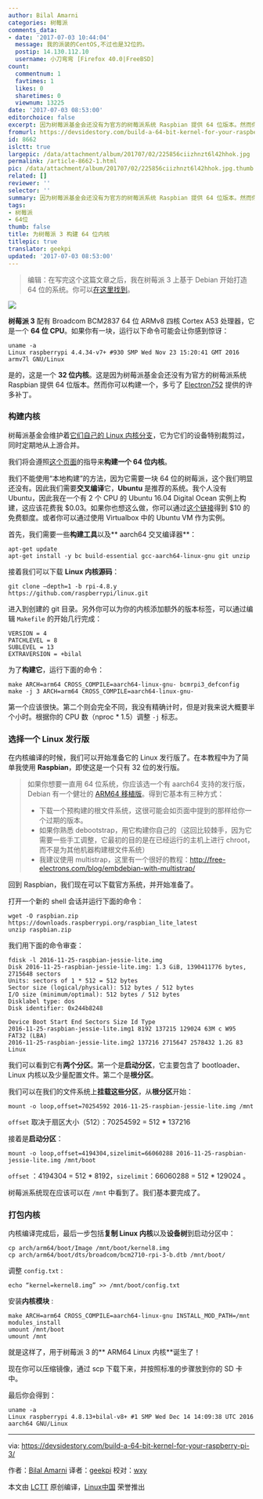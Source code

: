 ```yaml
---
author: Bilal Amarni
categories: 树莓派
comments_data:
- date: '2017-07-03 10:44:04'
  message: 我的派装的CentOS,不过也是32位的。
  postip: 14.130.112.10
  username: 小刀弯弯 [Firefox 40.0|FreeBSD]
count:
  commentnum: 1
  favtimes: 1
  likes: 0
  sharetimes: 0
  viewnum: 13225
date: '2017-07-03 08:53:00'
editorchoice: false
excerpt: 因为树莓派基金会还没有为官方的树莓派系统 Raspbian 提供 64 位版本。然而你可以构建一个，多亏了 Electron752 提供的许多补丁。
fromurl: https://devsidestory.com/build-a-64-bit-kernel-for-your-raspberry-pi-3/
id: 8662
islctt: true
largepic: /data/attachment/album/201707/02/225856ciizhnzt6l42hhok.jpg
permalink: /article-8662-1.html
pic: /data/attachment/album/201707/02/225856ciizhnzt6l42hhok.jpg.thumb.jpg
related: []
reviewer: ''
selector: ''
summary: 因为树莓派基金会还没有为官方的树莓派系统 Raspbian 提供 64 位版本。然而你可以构建一个，多亏了 Electron752 提供的许多补丁。
tags:
- 树莓派
- 64位
thumb: false
title: 为树莓派 3 构建 64 位内核
titlepic: true
translator: geekpi
updated: '2017-07-03 08:53:00'
---
```



> 
> 编辑：在写完这个这篇文章之后，我在树莓派 3 上基于 Debian 开始打造 64 位的系统。你可以[在这里找到](https://github.com/bamarni/pi64)。
> 
> 
> 


**![](/data/attachment/album/201707/02/225856ciizhnzt6l42hhok.jpg)**


**树莓派 3** 配有 Broadcom BCM2837 64 位 ARMv8 四核 Cortex A53 处理器，它是一个 **64 位 CPU**。如果你有一块，运行以下命令可能会让你感到惊讶：



```
uname -a
Linux raspberrypi 4.4.34-v7+ #930 SMP Wed Nov 23 15:20:41 GMT 2016 armv7l GNU/Linux

```

是的，这是一个 **32 位内核**。这是因为树莓派基金会还没有为官方的树莓派系统 Raspbian 提供 64 位版本。然而你可以构建一个，多亏了 [Electron752](https://github.com/Electron752) 提供的许多补丁。


### 构建内核


树莓派基金会维护着[它们自己的 Linux 内核分支](https://github.com/raspberrypi/linux)，它为它们的设备特别裁剪过，同时定期地从上游合并。


我们将会遵照[这个页面](https://www.raspberrypi.org/documentation/linux/kernel/building.md)的指导来**构建一个 64 位内核**。


我们不能使用“本地构建”的方法，因为它需要一块 64 位的树莓派，这个我们明显还没有。因此我们需要**交叉编译**它，**Ubuntu** 是推荐的系统。我个人没有 Ubuntu，因此我在一个有 2 个 CPU 的 Ubuntu 16.04 Digital Ocean 实例上构建，这应该花费我 $0.03。如果你也想这么做，你可以通过[这个链接](https://m.do.co/c/8ef9c5832a9c)得到 $10 的免费额度。或者你可以通过使用 Virtualbox 中的 Ubuntu VM 作为实例。


首先，我们需要一些**构建工具**以及\*\* aarch64 交叉编译器\*\*：



```
apt-get update
apt-get install -y bc build-essential gcc-aarch64-linux-gnu git unzip

```

接着我们可以下载 **Linux 内核源码**：



```
git clone –depth=1 -b rpi-4.8.y https://github.com/raspberrypi/linux.git

```

进入到创建的 git 目录。另外你可以为你的内核添加额外的版本标签，可以通过编辑 `Makefile` 的开始几行完成：



```
VERSION = 4
PATCHLEVEL = 8
SUBLEVEL = 13
EXTRAVERSION = +bilal

```

为了**构建它**，运行下面的命令：



```
make ARCH=arm64 CROSS_COMPILE=aarch64-linux-gnu- bcmrpi3_defconfig
make -j 3 ARCH=arm64 CROSS_COMPILE=aarch64-linux-gnu-

```

第一个应该很快。第二个则会完全不同，我没有精确计时，但是对我来说大概要半个小时。根据你的 CPU 数（nproc \* 1.5）调整 `-j` 标志。


### 选择一个 Linux 发行版


在内核编译的时候，我们可以开始准备它的 Linux 发行版了。在本教程中为了简单我使用 **Raspbian**，即使这是一个只有 32 位的发行版。



> 
> 如果你想要一直用 64 位系统，你应该选一个有 aarch64 支持的发行版，Debian 有一个健壮的 [ARM64 移植版](https://wiki.debian.org/Arm64Port)。得到它基本有三种方式：
> 
> 
> * 下载一个预构建的根文件系统，这很可能会如页面中提到的那样给你一个过期的版本。
> * 如果你熟悉 debootstrap，用它构建你自己的（这回比较棘手，因为它需要一些手工调整，它最初的目的是在已经运行的主机上进行 chroot，而不是为其他机器构建根文件系统）
> * 我建议使用 multistrap，这里有一个很好的教程：<http://free-electrons.com/blog/embdebian-with-multistrap/>
> 
> 
> 


回到 Raspbian，我们现在可以下载官方系统，并开始准备了。


打开一个新的 shell 会话并运行下面的命令：



```
wget -O raspbian.zip https://downloads.raspberrypi.org/raspbian_lite_latest
unzip raspbian.zip

```

我们用下面的命令审查：



```
fdisk -l 2016-11-25-raspbian-jessie-lite.img
Disk 2016-11-25-raspbian-jessie-lite.img: 1.3 GiB, 1390411776 bytes, 2715648 sectors
Units: sectors of 1 * 512 = 512 bytes
Sector size (logical/physical): 512 bytes / 512 bytes
I/O size (minimum/optimal): 512 bytes / 512 bytes
Disklabel type: dos
Disk identifier: 0x244b8248

Device Boot Start End Sectors Size Id Type
2016-11-25-raspbian-jessie-lite.img1 8192 137215 129024 63M c W95 FAT32 (LBA)
2016-11-25-raspbian-jessie-lite.img2 137216 2715647 2578432 1.2G 83 Linux

```

我们可以看到它有**两个分区**。第一个是**启动分区**，它主要包含了 bootloader、Linux 内核以及少量配置文件。第二个是**根分区**。


我们可以在我们的文件系统上**挂载这些分区**，从**根分区**开始：



```
mount -o loop,offset=70254592 2016-11-25-raspbian-jessie-lite.img /mnt

```

`offset` 取决于扇区大小（512）：70254592 = 512 \* 137216


接着是**启动分区**：



```
mount -o loop,offset=4194304,sizelimit=66060288 2016-11-25-raspbian-jessie-lite.img /mnt/boot

```

`offset` ：4194304 = 512 \* 8192，`sizelimit`：66060288 = 512 \* 129024 。


树莓派系统现在应该可以在 `/mnt` 中看到了。我们基本要完成了。


### 打包内核


内核编译完成后，最后一步包括**复制 Linux 内核**以及**设备树**到启动分区中：



```
cp arch/arm64/boot/Image /mnt/boot/kernel8.img
cp arch/arm64/boot/dts/broadcom/bcm2710-rpi-3-b.dtb /mnt/boot/

```

调整 `config.txt` :



```
echo “kernel=kernel8.img” >> /mnt/boot/config.txt

```

安装**内核模块** :



```
make ARCH=arm64 CROSS_COMPILE=aarch64-linux-gnu INSTALL_MOD_PATH=/mnt modules_install
umount /mnt/boot
umount /mnt

```

就是这样了，用于树莓派 3 的\*\* ARM64 Linux 内核\*\*诞生了！


现在你可以压缩镜像，通过 scp 下载下来，并按照标准的步骤放到你的 SD 卡中。


最后你会得到：



```
uname -a
Linux raspberrypi 4.8.13+bilal-v8+ #1 SMP Wed Dec 14 14:09:38 UTC 2016 aarch64 GNU/Linux

```



---


via: <https://devsidestory.com/build-a-64-bit-kernel-for-your-raspberry-pi-3/>


作者：[Bilal Amarni](http://devsidestory.com/about-me) 译者：[geekpi](https://github.com/geekpi) 校对：[wxy](https://github.com/wxy)


本文由 [LCTT](https://github.com/LCTT/TranslateProject) 原创编译，[Linux中国](https://linux.cn/) 荣誉推出